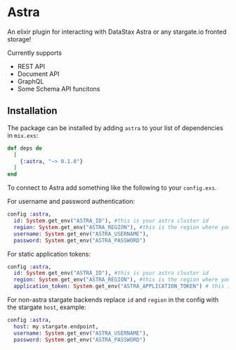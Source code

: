 # Astra

An elixir plugin for interacting with DataStax Astra or any stargate.io fronted storage!

Currently supports
  - REST API
  - Document API
  - GraphQL
  - Some Schema API funcitons

## Installation

The package can be installed
by adding `astra` to your list of dependencies in `mix.exs`:

```elixir
def deps do
  [
    {:astra, "~> 0.1.0"}
  ]
end
```

To connect to Astra add something like the following to your `config.exs`.

For username and password authentication:

```elixir
config :astra,
  id: System.get_env("ASTRA_ID"), #this is your astra cluster id
  region: System.get_env("ASTRA_REGION"), #this is the region where your astra cluster is hosted
  username: System.get_env("ASTRA_USERNAME"),
  password: System.get_env("ASTRA_PASSWORD")
```

For static application tokens:

```elixir
config :astra,
  id: System.get_env("ASTRA_ID"), #this is your astra cluster id
  region: System.get_env("ASTRA_REGION"), #this is the region where your astra cluster is hosted
  application_token: System.get_env("ASTRA_APPLICATION_TOKEN") # this is and application security token for your database
```

For non-astra stargate backends replace `id` and `region` in the config with the stargate `host`, example:

```elixir
config :astra,
  host: my.stargate.endpoint,
  username: System.get_env("ASTRA_USERNAME"),
  password: System.get_env("ASTRA_PASSWORD")